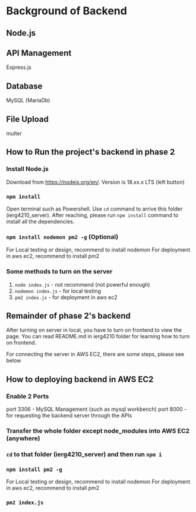 # Background of Backend

## Node.js

## API Management

Express.js

## Database

MySQL (MariaDb)

## File Upload

multer

## How to Run the project's backend in phase 2

### Install Node.js

Download from https://nodejs.org/en/. Version is 18.xx.x LTS (left button)

### `npm install`

Open terminal such as Powershell. Use `cd` command to arrive this folder (ierg4210_server). After reaching, please run `npm install` command to install all the dependencies.

### `npm install nodemon pm2 -g` (Optional)

For Local testing or design, recommend to install nodemon
For deployment in aws ec2, recommend to install pm2

### Some methods to turn on the server

1. `node index.js` - not recommend (not powerful enough)
2. `nodemon index.js` - for local testing
3. `pm2 index.js` - for deployment in aws ec2

## Remainder of phase 2's backend

After turning on server in local, you have to turn on frontend to view the page. You can read README.md in ierg4210 folder for learning how to turn on frontend.

For connecting the server in AWS EC2, there are some steps, please see below

## How to deploying backend in AWS EC2

### Enable 2 Ports

port 3306 - MySQL Management (such as mysql workbench)
port 8000 - for requesting the backend server through the APIs

### Transfer the whole folder except node_modules into AWS EC2 (anywhere)

### `cd` to that folder (ierg4210_server) and then run `npm i`

### `npm install pm2 -g`

For Local testing or design, recommend to install nodemon
For deployment in aws ec2, recommend to install pm2

### `pm2 index.js`

